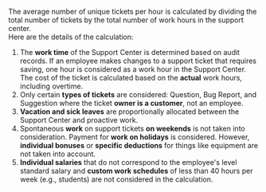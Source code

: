 The average number of unique tickets per hour is calculated by dividing the total number of tickets by the total number of work hours in the support center.<br>
Here are the details of the calculation:
1.	The **work time** of the Support Center is determined based on audit records. If an employee makes changes to a support ticket that requires saving, one hour is considered as a work hour in the Support Center. The cost of the ticket is calculated based on the **actual** work hours, including overtime.
2.	Only certain **types of tickets** are considered: Question, Bug Report, and Suggestion where the ticket **owner is a customer**, not an employee.
3.	**Vacation and sick leaves** are proportionally allocated between the Support Center and proactive work.
4.	Spontaneous **work** on support tickets **on weekends** is not taken into consideration. Payment for **work on holidays** is considered. However, **individual bonuses** or **specific deductions** for things like equipment are not taken into account.
5.  **Individual salaries** that do not correspond to the employee's level standard salary and **custom work schedules** of less than 40 hours per week (e.g., students) are not considered in the calculation.
